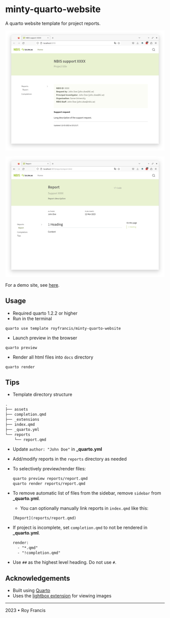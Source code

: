 # minty-quarto-website

A quarto website template for project reports.

![](preview-a.png)

![](preview-b.png)

For a demo site, see [here](https://royfrancis.github.io/minty-quarto-website).

## Usage

- Required quarto 1.2.2 or higher
- Run in the terminal

```
quarto use template royfrancis/minty-quarto-website
```

- Launch preview in the browser

```
quarto preview
```

- Render all html files into `docs` directory

```
quarto render
```

## Tips

- Template directory structure

```
.
├── assets
├── completion.qmd
├── _extensions
├── index.qmd
├── _quarto.yml
└── reports
    └── report.qmd

```

- Update `author: "John Doe"` in **_quarto.yml**
- Add/modify reports in the `reports` directory as needed
- To selectively preview/render files:
  ```
  quarto preview reports/report.qmd
  quarto render reports/report.qmd
  ```
- To remove automatic list of files from the sidebar, remove `sidebar` from **_quarto.yml**.
  - You can optionally manually link reports in `index.qmd` like this:

  ```
  [Report](reports/report.qmd)
  ```
- If project is incomplete, set `completion.qmd` to not be rendered in **_quarto.yml**.

  ```
  render:
    - "*.qmd"
    - "!completion.qmd"
  ```

- Use `##` as the highest level heading. Do not use `#`.

## Acknowledgements

- Built using [Quarto](https://quarto.org/)
- Uses the [lightbox extension](https://github.com/quarto-ext/lightbox) for viewing images

---

2023 • Roy Francis
